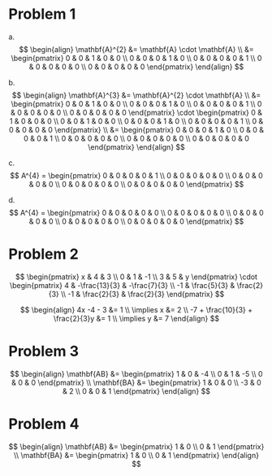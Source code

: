 # Problem 1

a. $$
\begin{align}
\mathbf{A}^{2} &= \mathbf{A} \cdot \mathbf{A} \\
&= \begin{pmatrix}
0 & 0 & 1 & 0 & 0 \\
0 & 0 & 0 & 1 & 0 \\
0 & 0 & 0 & 0 & 1 \\
0 & 0 & 0 & 0 & 0 \\
0 & 0 & 0 & 0 & 0
\end{pmatrix}
\end{align}
$$

b. $$
\begin{align}
\mathbf{A}^{3} &= \mathbf{A}^{2} \cdot \mathbf{A} \\
&= \begin{pmatrix}
0 & 0 & 1 & 0 & 0 \\
0 & 0 & 0 & 1 & 0 \\
0 & 0 & 0 & 0 & 1 \\
0 & 0 & 0 & 0 & 0 \\
0 & 0 & 0 & 0 & 0
\end{pmatrix} \cdot \begin{pmatrix}
0 & 1 & 0 & 0 & 0 \\
0 & 0 & 1 & 0 & 0 \\
0 & 0 & 0 & 1 & 0 \\
0 & 0 & 0 & 0 & 1 \\
0 & 0 & 0 & 0 & 0
\end{pmatrix} \\
&= \begin{pmatrix}
0 & 0 & 0 & 1 & 0 \\
0 & 0 & 0 & 0 & 1 \\
0 & 0 & 0 & 0 & 0 \\
0 & 0 & 0 & 0 & 0 \\
0 & 0 & 0 & 0 & 0
\end{pmatrix}
\end{align}
$$

c. $$
A^{4} = \begin{pmatrix}
0 & 0 & 0 & 0 & 1 \\
0 & 0 & 0 & 0 & 0 \\
0 & 0 & 0 & 0 & 0 \\
0 & 0 & 0 & 0 & 0 \\
0 & 0 & 0 & 0 & 0
\end{pmatrix}
$$

d. $$
A^{4} = \begin{pmatrix}
0 & 0 & 0 & 0 & 0 \\
0 & 0 & 0 & 0 & 0 \\
0 & 0 & 0 & 0 & 0 \\
0 & 0 & 0 & 0 & 0 \\
0 & 0 & 0 & 0 & 0
\end{pmatrix}
$$

# Problem 2

$$
\begin{pmatrix}
x & 4 & 3 \\
0 & 1 & -1 \\
3 & 5 & y
\end{pmatrix}
 \cdot \begin{pmatrix}
4 & -\frac{13}{3} & -\frac{7}{3} \\
-1 & \frac{5}{3} & \frac{2}{3}   \\
-1 & \frac{2}{3} & \frac{2}{3}
\end{pmatrix}
$$

$$
\begin{align}
4x -4 - 3 &= 1 \\
\implies x &= 2 \\
-7 + \frac{10}{3} + \frac{2}{3}y &= 1 \\
\implies y &= 7
\end{align}
$$
# Problem 3

$$
\begin{align}
\mathbf{AB} &= \begin{pmatrix}
1 & 0 & -4 \\
0 & 1 & -5 \\
0 & 0 & 0
\end{pmatrix} \\
\mathbf{BA} &= \begin{pmatrix}
1 & 0 & 0 \\
-3 & 0 & 2 \\
0 & 0 & 1
\end{pmatrix}
\end{align}
$$

# Problem 4

$$
\begin{align}
\mathbf{AB} &= \begin{pmatrix}
1 & 0 \\
0 & 1
\end{pmatrix} \\
\mathbf{BA} &= \begin{pmatrix}
1 & 0 \\
0 & 1
\end{pmatrix}
\end{align}
$$
